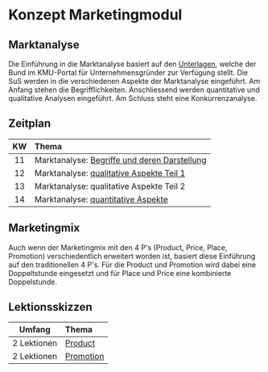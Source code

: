 # Konzept Marketingmodul

## Marktanalyse

Die Einführung in die Marktanalyse basiert auf den 
[Unterlagen](https://www.kmu.admin.ch/kmu/de/home/praktisches-wissen/kmu-gruenden/firmengruendung/erste-schritte/gut-geplanter-start/marktanalyse.html), 
welche der Bund im KMU-Portal für Unternehmensgründer zur Verfügung stellt. Die
SuS werden in die verschiedenen Aspekte der Marktanalyse eingeführt. Am Anfang
stehen die Begrifflichkeiten. Anschliessend werden quantitative und qualitative
Analysen eingeführt. Am Schluss steht eine Konkurrenzanalyse.

## Zeitplan

| KW |  Thema |
| :---: | :--- |
| 11 | Marktanalyse: [Begriffe und deren Darstellung](begriffe.md) |
| 12 | Marktanalyse: [qualitative Aspekte Teil 1](qualitativ.md) |
| 13 | Marktanalyse: qualitative Aspekte Teil 2 |
| 14 | Marktanalyse: [quantitative Aspekte](quantitativ.md) |


## Marketingmix

Auch wenn der Marketingmix mit den 4 P's (Product, Price, Place,
Promotion) verschiedentlich erweitert worden ist, basiert diese
Einführung auf den traditionellen 4 P's. Für die Product und Promotion wird
dabei eine Doppeltstunde eingesetzt und für Place und Price eine
kombinierte Doppelstunde.

## Lektionsskizzen

| Umfang | Thema |
| :---: | :--- |
| 2 Lektionen | [Product](product.md) |
| 2 Lektionen | [Promotion](promotion.md) |